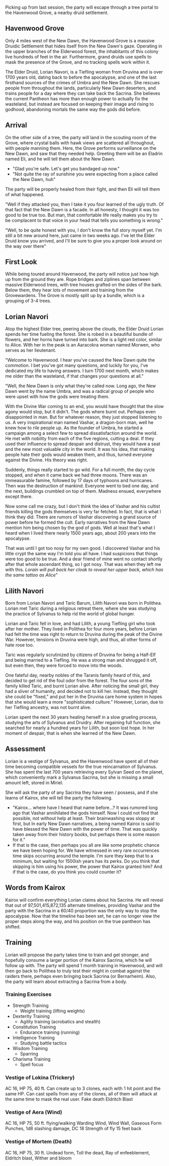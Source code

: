 Picking up from last session, the party will escape through a tree portal to the Havenwood Grove, a nearby druid settlement. 
## Havenwood Grove
Only 4 miles west of the New Dawn, the Havenwood Grove is a massive Druidic Settlement that hides itself from the New Dawn's gaze. Operating in the upper branches of the Elderwood forest, the inhabitants of this colony live hundreds of feet in the air. Furthermore, grand druids use spells to mask the presence of the Grove, and no tracking spells work within it.

The Elder Druid, Lorian Navori, is a Tiefling woman from Druvina and is over 1700 years old, dating back to before the apocalypse, and one of the last firsthand sources of the crimes of Umbra and the New Dawn. She rescues people from throughout the lands, particularly New Dawn deserters, and trains people for a day where they can take back the Sacrina. She believes the current Pantheon has more than enough power to actually fix the wasteland, but instead are focused on keeping their image and rising to godhood, abandoning mortals the same way the gods did before.
## Arrival
On the other side of a tree, the party will land in the scouting room of the Grove, where crystal balls with hawk views are scattered all throughout, with people manning them. Here, the Grove performs surveillance on the New Dawn, and saw that they needed help. Greeting them will be an Eladrin named Eli, and he will tell them about the New Dawn.
- "Glad you're safe. Let's get you bandaged up now."
- "Not quite the ray of sunshine you were expecting from a place called the New Dawn, huh"

The party will be properly healed from their fight, and then Eli will tell them of what happened. 

"Well if they attacked you, then I take it you four learned of the ugly truth. Of that fact that the New Dawn is a facade. In all honesty, I thought it was too good to be true too. But man, that comfortable life really makes you try to be complacent to that voice in your head that tells you something is wrong."

"Well, to be quite honest with you, I don't know the full story myself yet. I'm still a bit new around here, just came in two weeks ago. I've let the Elder Druid know you arrived, and I'll be sure to give you a proper look around on the way over there"

## First Look
While being toured around Havenwood, the party will notice just how high up from the ground they are. Rope bridges and ziplines span between massive Elderwood trees, with tree houses grafted on the sides of the bark. Below them, they hear lots of movement and training from the Grovewardens. The Grove is mostly split up by a bundle, which is a grouping of 3-4 trees.
## Lorian Navori
Atop the highest Elder tree, peering above the clouds, the Elder Druid Lorian spends her time fueling the forest. She is robed in a beautiful bundle of flowers, and her horns have turned into bark. She is a light red color, similar to Alice. With her in the peak is an Aaracokra woman named Morwen, who serves as her lieutenant.

"Welcome to Havenwood. I hear you've caused the New Dawn quite the commotion. I bet you've got many questions, and luckily for you, I've dedicated my life to having answers. I turn 1700 next month, which makes me older than the wasteland, if that changes your questions at all."

"Well, the New Dawn is only what they're called now. Long ago, the New Dawn went by the name Umbra, and was a radical group of people who were upset with how the gods were treating them.

With the Divine War coming to an end, you would have thought that the slow agony would stop, but it didn't. The gods where burnt out. Perhaps even disappointed in man. But for whatever reason, they just stopped listening to us. A very inspirational man named Vashar, a dragon-born man, well he knew how to rile people up. As the founder of Umbra, he started a campaign among a select few to spread dissatisfaction around the world. He met with nobility from each of the five regions, cutting a deal. If they used their influence to spread despair and distrust, they would have a seat and the new most valuable city in the world. It was his idea, that making people hate their gods would weaken them, and thus, turned everyone against the Divine. His theory was right.

Suddenly, things really started to go wild. For a full month, the day cycle stopped, and when it came back we had three moons. There was an immeasurable famine, followed by 17 days of typhoons and hurricanes. Then was the destruction of mankind. Everyone went to bed one day, and the next, buildings crumbled on top of them. Madness ensued, everywhere except there.

Now some call me crazy, but I don't think the idea of Vashar and his cultist friends killing the gods themselves is very far fetched. In fact, that is what I think they did. There are rumors of Vashar discovering a grand source of power before he formed the cult. Early narratives from the New Dawn mention him being chosen by the god of gods. Well at least that's what I heard when I lived there nearly 1500 years ago, about 200 years into the apocalypse.

That was until I got too nosy for my own good. I discovered Vashar and his little crypt the same way I'm told you all have. I had suspicions that things were too good to be true. And a dear friend of mine went no contact shortly after that whole ascendant thing, so I got nosy. That was when they left me with this. *Lorain will pull back her cloak to reveal her upper back, which has the same tattoo as Alice*"

## Lilith Navori
Born from Lorian Navori and Taric Barum, Lilith Navori was born in Polithea. Lorian met Taric during a religious retreat there, where she was studying the practice of Sylvanus to help rid the world of global hunger.

Lorian and Taric fell in love, and had Lilith, a young Tiefling girl who took after her mother. They lived in Polithea for four more years, before Lorian had felt the time was right to return to Druvina during the peak of the Divine War. However, tensions in Druvina were high, and thus, all other forms of hate rose too. 

Taric was regularly scrutinized by citizens of Druvina for being a Half-Elf and being married to a Tiefling. He was a strong man and shrugged it off, but even then, they were forced to move into the woods.

One fateful day, nearby nobles of the Taranis family heard of this, and decided to get rid of the foul odor from the forest. The four sons of the family killed Taric, and burnt Lorian alive. After noticing the small girl, they had a sliver of humanity, and decided not to kill her. Instead, they thought she could be "fixed," and put her in the Druvina care home system in hopes that she would learn a more "sophisticated culture." However, Lorian, due to her Tiefling ancestry, was not burnt alive.

Lorian spent the next 30 years healing herself in a slow grueling process, studying the arts of Sylvanus and Druidry. After regaining full function, she searched for nearly a hundred years for Lilith, but soon lost hope. In her moment of despair, that is when she learned of the New Dawn. 

## Assessment
Lorian is a vestige of Sylvanus, and the Havenwood have spent all of their time becoming compatible vessels for the true reincarnation of Sylvanus. She has spent the last 700 years retrieving every Sylvan Seed on the planet, which conveniently mark a Sylvanus Sacrina, but she is missing a small amount left, stored in Miriel. 

She will ask the party of any Sacrina they have seen / possess, and if she learns of Kairox, she will tell the party the following.
- "Kairox... where have I heard that name before...? It was rumored long ago that Vashar annihilated the gods himself. Now I could not find that possible, not without help at least. Their brainwashing was sloppy at first, but In early New Dawn narratives, a being named Kairox is said to have blessed the New Dawn with the power of time.  That was quickly taken away from their history books, but perhaps there is some reason for it."
- If that is the case, then perhaps you all are like some prophetic chance we have been hoping for. We have witnessed in very rare occurrences time skips occurring around the temple. I'm sure they keep that to a minimum, but waiting for 1500ish years has its perks. Do you think that skipping is him using his power, the power that Kairox granted him? And if that is the case, do you think you could counter it?

## Words from Kairox
Kairox will confirm everything Lorian claims about his Sacrina. He will reveal that out of 97,501,415,872,135 alternate timelines, providing Vashar and the party with the Sacrina in a 60/40 proportion was the only way to stop the apocalypse. Now that the timeline has been set, he can no longer view the proper steps along the way, and his position on the true pantheon has shifted.

## Training
Lorian will propose the party takes time to train and get stronger, and hopefully consume a larger portion of the Kairox Sacrina, which he will follow up with. The party will spend 1 month training in Havenwood, and will then go back to Polithea to truly test their might in combat against the raiders there, perhaps even bringing back Sacrina (or Bernarheim). Also, the party will learn about extracting a Sacrina from a body.
### Training Exercises
- Strength Training
	- Weight training (lifting weights)
- Dexterity Training
	- Agility training (acrobatics and stealth)
- Constitution Training
	- Endurance training (running)
- Intelligence Training
	- Studying battle tactics
- Wisdom Training
	- Sparring
- Charisma Training
	- Spell focus
### Vestige of Lokina (Trickery)
AC 16, HP 75, 40 ft.
Can create up to 3 clones, each with 1 hit point and the same HP. 
Can cast spells from any of the clones, all of them will attack at the same time to mask the real user.
Fake death
Eldritch Blast
### Vestige of Aera (Wind)
AC 16, HP 75, 50 ft. flying/walking
Warding Wind, Wind Wall, Gaseous Form
Punches, 1d8 slashing damage, DC 18 Strength of fly 15 feet back
### Vestige of Mortem (Death)
AC 16, HP 75, 30 ft.
Undead form, Toll the dead, Ray of enfeeblement, Eldritch blast, Wither and bloom



